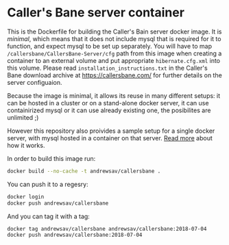 # Caller's Bane server container

This is the Dockerfile for building the Caller's Bain server docker image. It is _minimal_, which means that it does not include mysql that is required for it to function, and expect mysql to be set up separately. You will have to map `/callersbane/CallersBane-Server/cfg` path from this image when creating a container to an external volume and put appropriate `hibernate.cfg.xml` into this volume. Please read `installation_instructions.txt` in the Caller's Bane download archive at <https://callersbane.com/> for further details on the server configuaion.

Because the image is minimal, it allows its reuse in many different setups: it can be hosted in a cluster or on a stand-alone docker server, it can use containirized mysql or it can use already existing one, the posibilites are unlimited ;)

However this repository also proivides a sample setup for a single docker server, with mysql hosted in a container on that server. [Read more](../init) about how it works.

In order to build this image run:

```bash
docker build --no-cache -t andrewsav/callersbane .
```

You can push it to a regesry:

```bash
docker login
docker push andrewsav/callersbane
```

And you can tag it with a tag:

```bash
docker tag andrewsav/callersbane andrewsav/callersbane:2018-07-04
docker push andrewsav/callersbane:2018-07-04
```
